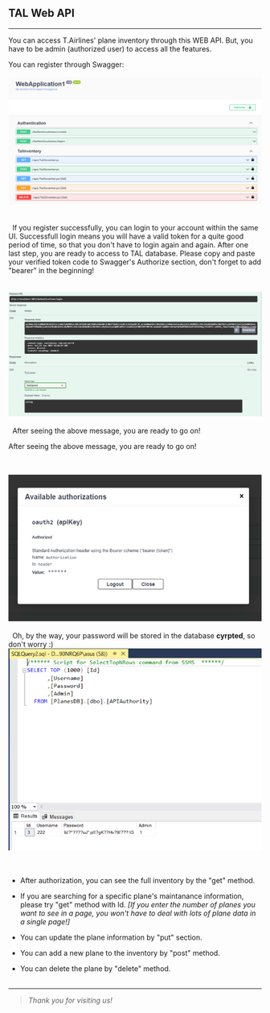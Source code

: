 ## TAL Web API

---

You can access T.Airlines' plane inventory through this WEB API. But, you have to be admin (authorized user) to access all the features.

You can register through Swagger:
\
&nbsp;
![SwaggerUIInıtialization](https://github.com/AKBANK-Patika-FullStack-Bootcamp/ElifsuTanyeri_Homeworks/blob/master/Week5_AuthToken%26Paging/Screenshots/1normalstate.PNG)
\
\
\
&nbsp;
If you register successfully, you can login to your account within the same UI. Successfull login means you will have a valid token for a quite good period of time, so that you don't have to login again and again. After one last step, you are ready to access to TAL database. Please copy and paste your verified token code to Swagger's Authorize section, don't forget to add "bearer" in the beginning!
\
\
&nbsp;
![Token](https://github.com/AKBANK-Patika-FullStack-Bootcamp/ElifsuTanyeri_Homeworks/blob/master/Week5_AuthToken%26Paging/Screenshots/2LoginSuccess.PNG)
\
\
&nbsp;
After seeing the above message, you are ready to go on!

After seeing the above message, you are ready to go on!
\
\
&nbsp;

![Verification](https://github.com/AKBANK-Patika-FullStack-Bootcamp/ElifsuTanyeri_Homeworks/blob/master/Week5_AuthToken%26Paging/Screenshots/3TokenSuccess.PNG)
\
\
&nbsp;
Oh, by the way, your password will be stored in the database **cyrpted**, so don't worry :)
![CryptedPassword](https://github.com/AKBANK-Patika-FullStack-Bootcamp/ElifsuTanyeri_Homeworks/blob/master/Week5_AuthToken%26Paging/Screenshots/5CryptedSQL.PNG)
\
\
&nbsp;

- After authorization, you can see the full inventory by the "get" method.

- If you are searching for a specific plane's maintanance information, please try "get" method with Id. _[If you enter the number of planes you want to see in a page, you won't have to deal with lots of plane data in a single page!]_

- You can update the plane information by "put" section.

- You can add a new plane to the inventory by "post" method.

- You can delete the plane by "delete" method.
  \
  &nbsp;

---

> _Thank you for visiting us!_
